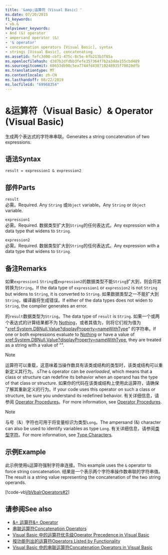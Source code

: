 ```yaml
---
title: '&amp;运算符（Visual Basic）'
ms.date: 07/20/2015
f1_keywords:
- vb.&
helpviewer_keywords:
- And (&) operator
- ampersand operator (&)
- '& operator'
- concatenation operators [Visual Basic], syntax
- strings [Visual Basic], concatenating
ms.assetid: fefc3d00-cbf1-475c-8c5e-6fb213b3f85a
ms.openlocfilehash: d387b2dfdbb3fefe357364f7b2a3dde155cbd489
ms.sourcegitcommit: 68653db98c5ea7744fd438710248935f70020dfb
ms.translationtype: MT
ms.contentlocale: zh-CN
ms.lasthandoff: 08/22/2019
ms.locfileid: "69968354"
---
```

# <a name="amp-operator-visual-basic"></a><span data-ttu-id="c200d-102">&amp;运算符（Visual Basic）</span><span class="sxs-lookup"><span data-stu-id="c200d-102">&amp; Operator (Visual Basic)</span></span>
<span data-ttu-id="c200d-103">生成两个表达式的字符串串联。</span><span class="sxs-lookup"><span data-stu-id="c200d-103">Generates a string concatenation of two expressions.</span></span>  
  
## <a name="syntax"></a><span data-ttu-id="c200d-104">语法</span><span class="sxs-lookup"><span data-stu-id="c200d-104">Syntax</span></span>  
  
```  
result = expression1 & expression2  
```  
  
## <a name="parts"></a><span data-ttu-id="c200d-105">部件</span><span class="sxs-lookup"><span data-stu-id="c200d-105">Parts</span></span>  
 `result`  
 <span data-ttu-id="c200d-106">必需。</span><span class="sxs-lookup"><span data-stu-id="c200d-106">Required.</span></span> <span data-ttu-id="c200d-107">Any `String` 或`Object` variable。</span><span class="sxs-lookup"><span data-stu-id="c200d-107">Any `String` or `Object` variable.</span></span>  
  
 `expression1`  
 <span data-ttu-id="c200d-108">必需。</span><span class="sxs-lookup"><span data-stu-id="c200d-108">Required.</span></span> <span data-ttu-id="c200d-109">数据类型扩大到`String`的任何表达式。</span><span class="sxs-lookup"><span data-stu-id="c200d-109">Any expression with a data type that widens to `String`.</span></span>  
  
 `expression2`  
 <span data-ttu-id="c200d-110">必需。</span><span class="sxs-lookup"><span data-stu-id="c200d-110">Required.</span></span> <span data-ttu-id="c200d-111">数据类型扩大到`String`的任何表达式。</span><span class="sxs-lookup"><span data-stu-id="c200d-111">Any expression with a data type that widens to `String`.</span></span>  
  
## <a name="remarks"></a><span data-ttu-id="c200d-112">备注</span><span class="sxs-lookup"><span data-stu-id="c200d-112">Remarks</span></span>  
 <span data-ttu-id="c200d-113">如果`expression1` `String`或`expression2`的数据类型不能`String`扩大到，则会将其转换为`String`。</span><span class="sxs-lookup"><span data-stu-id="c200d-113">If the data type of `expression1` or `expression2` is not `String` but widens to `String`, it is converted to `String`.</span></span> <span data-ttu-id="c200d-114">如果数据类型之一不能扩大到`String`，编译器将生成错误。</span><span class="sxs-lookup"><span data-stu-id="c200d-114">If either of the data types does not widen to `String`, the compiler generates an error.</span></span>  
  
 <span data-ttu-id="c200d-115">的`result`数据类型为`String`。</span><span class="sxs-lookup"><span data-stu-id="c200d-115">The data type of `result` is `String`.</span></span> <span data-ttu-id="c200d-116">如果一个或两个表达式的计算结果都不为 [Nothing](../../../visual-basic/language-reference/nothing.md)，或者其值为，则将它们视为值为 "<xref:System.DBNull.Value?displayProperty=nameWithType>" 的字符串。</span><span class="sxs-lookup"><span data-stu-id="c200d-116">If one or both expressions evaluate to [Nothing](../../../visual-basic/language-reference/nothing.md) or have a value of <xref:System.DBNull.Value?displayProperty=nameWithType>, they are treated as a string with a value of "".</span></span>  
  
> [!NOTE]
> <span data-ttu-id="c200d-117">运算符可以重载，这意味着当操作数具有该类或结构的类型时，该类或结构可以重新定义其行为。 `&`</span><span class="sxs-lookup"><span data-stu-id="c200d-117">The `&` operator can be *overloaded*, which means that a class or structure can redefine its behavior when an operand has the type of that class or structure.</span></span> <span data-ttu-id="c200d-118">如果你的代码在该类或结构上使用此运算符，请确保了解其重新定义的行为。</span><span class="sxs-lookup"><span data-stu-id="c200d-118">If your code uses this operator on such a class or structure, be sure you understand its redefined behavior.</span></span> <span data-ttu-id="c200d-119">有关详细信息，请参阅 [Operator Procedures](../../../visual-basic/programming-guide/language-features/procedures/operator-procedures.md)。</span><span class="sxs-lookup"><span data-stu-id="c200d-119">For more information, see [Operator Procedures](../../../visual-basic/programming-guide/language-features/procedures/operator-procedures.md).</span></span>  
  
> [!NOTE]
> <span data-ttu-id="c200d-120">与号（&）字符也可用于将变量标识为类型`Long`。</span><span class="sxs-lookup"><span data-stu-id="c200d-120">The ampersand (&) character can also be used to identify variables as type `Long`.</span></span> <span data-ttu-id="c200d-121">有关详细信息，请参阅[类型字符](../../../visual-basic/programming-guide/language-features/data-types/type-characters.md)。</span><span class="sxs-lookup"><span data-stu-id="c200d-121">For more information, see [Type Characters](../../../visual-basic/programming-guide/language-features/data-types/type-characters.md).</span></span>  
  
## <a name="example"></a><span data-ttu-id="c200d-122">示例</span><span class="sxs-lookup"><span data-stu-id="c200d-122">Example</span></span>  
 <span data-ttu-id="c200d-123">此示例使用`&`运算符强制字符串连接。</span><span class="sxs-lookup"><span data-stu-id="c200d-123">This example uses the `&` operator to force string concatenation.</span></span> <span data-ttu-id="c200d-124">结果是一个表示两个字符串操作数串联的字符串值。</span><span class="sxs-lookup"><span data-stu-id="c200d-124">The result is a string value representing the concatenation of the two string operands.</span></span>  
  
 [!code-vb[VbVbalrOperators#2](~/samples/snippets/visualbasic/VS_Snippets_VBCSharp/VbVbalrOperators/VB/Class1.vb#2)]  
  
## <a name="see-also"></a><span data-ttu-id="c200d-125">请参阅</span><span class="sxs-lookup"><span data-stu-id="c200d-125">See also</span></span>

- [<span data-ttu-id="c200d-126">&= 运算符</span><span class="sxs-lookup"><span data-stu-id="c200d-126">&= Operator</span></span>](../../../visual-basic/language-reference/operators/and-assignment-operator.md)
- [<span data-ttu-id="c200d-127">串联运算符</span><span class="sxs-lookup"><span data-stu-id="c200d-127">Concatenation Operators</span></span>](../../../visual-basic/language-reference/operators/concatenation-operators.md)
- [<span data-ttu-id="c200d-128">Visual Basic 中的运算符优先级</span><span class="sxs-lookup"><span data-stu-id="c200d-128">Operator Precedence in Visual Basic</span></span>](../../../visual-basic/language-reference/operators/operator-precedence.md)
- [<span data-ttu-id="c200d-129">按功能列出的运算符</span><span class="sxs-lookup"><span data-stu-id="c200d-129">Operators Listed by Functionality</span></span>](../../../visual-basic/language-reference/operators/operators-listed-by-functionality.md)
- [<span data-ttu-id="c200d-130">Visual Basic 中的串联运算符</span><span class="sxs-lookup"><span data-stu-id="c200d-130">Concatenation Operators in Visual Basic</span></span>](../../../visual-basic/programming-guide/language-features/operators-and-expressions/concatenation-operators.md)
